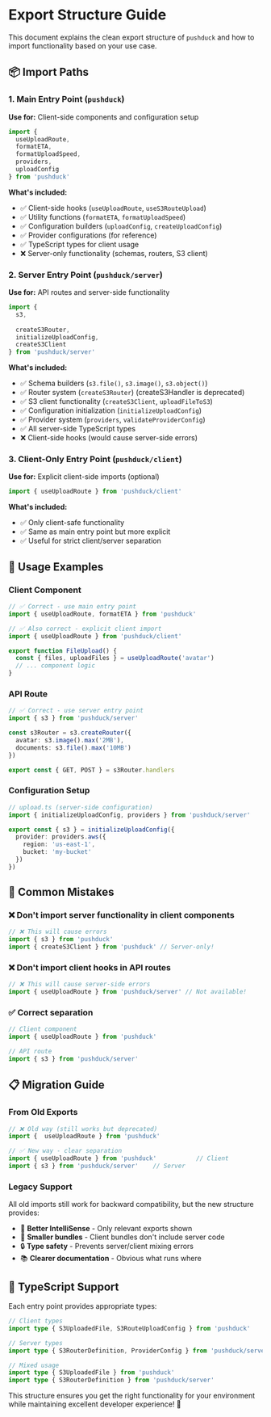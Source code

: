 # Export Structure Guide

This document explains the clean export structure of `pushduck` and how to import functionality based on your use case.

## 📦 Import Paths

### 1. Main Entry Point (`pushduck`)

**Use for:** Client-side components and configuration setup

```typescript
import { 
  useUploadRoute,
  formatETA,
  formatUploadSpeed,
  providers,
  uploadConfig 
} from 'pushduck'
```

**What's included:**

- ✅ Client-side hooks (`useUploadRoute`, `useS3RouteUpload`)
- ✅ Utility functions (`formatETA`, `formatUploadSpeed`)
- ✅ Configuration builders (`uploadConfig`, `createUploadConfig`)
- ✅ Provider configurations (for reference)
- ✅ TypeScript types for client usage
- ❌ Server-only functionality (schemas, routers, S3 client)

### 2. Server Entry Point (`pushduck/server`)

**Use for:** API routes and server-side functionality

```typescript
import { 
  s3,
  
  createS3Router,
  initializeUploadConfig,
  createS3Client 
} from 'pushduck/server'
```

**What's included:**

- ✅ Schema builders (`s3.file()`, `s3.image()`, `s3.object()`)
- ✅ Router system (`createS3Router`)  (createS3Handler is deprecated)
- ✅ S3 client functionality (`createS3Client`, `uploadFileToS3`)
- ✅ Configuration initialization (`initializeUploadConfig`)
- ✅ Provider system (`providers`, `validateProviderConfig`)
- ✅ All server-side TypeScript types
- ❌ Client-side hooks (would cause server-side errors)

### 3. Client-Only Entry Point (`pushduck/client`)

**Use for:** Explicit client-side imports (optional)

```typescript
import { useUploadRoute } from 'pushduck/client'
```

**What's included:**

- ✅ Only client-safe functionality
- ✅ Same as main entry point but more explicit
- ✅ Useful for strict client/server separation

## 🎯 Usage Examples

### Client Component

```typescript
// ✅ Correct - use main entry point
import { useUploadRoute, formatETA } from 'pushduck'

// ✅ Also correct - explicit client import
import { useUploadRoute } from 'pushduck/client'

export function FileUpload() {
  const { files, uploadFiles } = useUploadRoute('avatar')
  // ... component logic
}
```

### API Route

```typescript
// ✅ Correct - use server entry point
import { s3 } from 'pushduck/server' 

const s3Router = s3.createRouter({
  avatar: s3.image().max('2MB'),
  documents: s3.file().max('10MB')
})

export const { GET, POST } = s3Router.handlers
```

### Configuration Setup

```typescript
// upload.ts (server-side configuration)
import { initializeUploadConfig, providers } from 'pushduck/server'

export const { s3 } = initializeUploadConfig({
  provider: providers.aws({
    region: 'us-east-1',
    bucket: 'my-bucket'
  })
})
```

## 🚫 Common Mistakes

### ❌ Don't import server functionality in client components

```typescript
// ❌ This will cause errors
import { s3 } from 'pushduck'
import { createS3Client } from 'pushduck' // Server-only!
```

### ❌ Don't import client hooks in API routes

```typescript
// ❌ This will cause server-side errors
import { useUploadRoute } from 'pushduck/server' // Not available!
```

### ✅ Correct separation

```typescript
// Client component
import { useUploadRoute } from 'pushduck'

// API route  
import { s3 } from 'pushduck/server'
```

## 📋 Migration Guide

### From Old Exports

```typescript
// ❌ Old way (still works but deprecated)
import {  useUploadRoute } from 'pushduck'

// ✅ New way - clear separation
import { useUploadRoute } from 'pushduck'           // Client
import { s3 } from 'pushduck/server'    // Server
```

### Legacy Support

All old imports still work for backward compatibility, but the new structure provides:

- 🎯 **Better IntelliSense** - Only relevant exports shown
- 🚀 **Smaller bundles** - Client bundles don't include server code
- 🔒 **Type safety** - Prevents server/client mixing errors
- 📚 **Clearer documentation** - Obvious what runs where

## 🔧 TypeScript Support

Each entry point provides appropriate types:

```typescript
// Client types
import type { S3UploadedFile, S3RouteUploadConfig } from 'pushduck'

// Server types  
import type { S3RouterDefinition, ProviderConfig } from 'pushduck/server'

// Mixed usage
import type { S3UploadedFile } from 'pushduck'
import type { S3RouterDefinition } from 'pushduck/server'
```

This structure ensures you get the right functionality for your environment while maintaining excellent developer experience! 🎉
